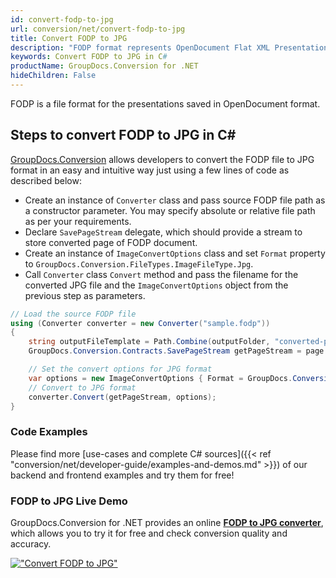 ```yaml
---
id: convert-fodp-to-jpg
url: conversion/net/convert-fodp-to-jpg
title: Convert FODP to JPG
description: "FODP format represents OpenDocument Flat XML Presentation with .fodp extension. Learn how to convert FODP to JPG file programmatically in C# language using GroupDocs.Conversion for .NET library."
keywords: Convert FODP to JPG in C#
productName: GroupDocs.Conversion for .NET
hideChildren: False
---
```


FODP is a file format for the presentations saved in OpenDocument format.

## Steps to convert FODP to JPG in C#

[GroupDocs.Conversion](https://products.groupdocs.com/conversion/net) allows developers to convert the FODP file to JPG format in an easy and intuitive way just using a few lines of code as described below:

* Create an instance of `Converter` class and pass source FODP file path as a constructor parameter. You may specify absolute or relative file path as per your requirements. 
* Declare `SavePageStream` delegate, which should provide a stream to store converted page of FODP document.
* Create an instance of `ImageConvertOptions` class and set `Format` property to `GroupDocs.Conversion.FileTypes.ImageFileType.Jpg`.
* Call `Converter` class `Convert` method and pass the filename for the converted JPG file and the `ImageConvertOptions` object from the previous step as parameters.

```csharp
// Load the source FODP file
using (Converter converter = new Converter("sample.fodp"))
{
    string outputFileTemplate = Path.Combine(outputFolder, "converted-page-{0}.jpg");
    GroupDocs.Conversion.Contracts.SavePageStream getPageStream = page => new FileStream(string.Format(outputFileTemplate, page), FileMode.Create);

    // Set the convert options for JPG format
    var options = new ImageConvertOptions { Format = GroupDocs.Conversion.FileTypes.ImageFileType.Jpg };   
    // Convert to JPG format
    converter.Convert(getPageStream, options);
}
```

### Code Examples

Please find more [use-cases and complete C# sources]({{< ref "conversion/net/developer-guide/examples-and-demos.md" >}}) of our backend and frontend examples and try them for free!

### FODP to JPG Live Demo

GroupDocs.Conversion for .NET provides an online [**FODP to JPG converter**](https://products.groupdocs.app/conversion/fodp-to-jpg), which allows you to try it for free and check conversion quality and accuracy.

[!["Convert FODP to JPG"](conversion/net/images/convert-to-jpg/convert-fodp-to-jpg.png)](https://products.groupdocs.app/conversion/fodp-to-jpg)